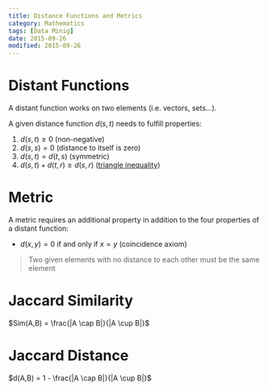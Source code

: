 ```yaml
---
title: Distance Functions and Metrics
category: Mathematics
tags: [Data Minig]
date: 2015-09-26
modified: 2015-09-26
---
```


Distant Functions
=================

A distant function works on two elements (i.e. vectors, sets...).

A given distance function $d(s,t)$ needs to fulfill properties:

1. $d(s,t) \geq 0$ (non-negative)
2. $d(s,s) = 0$ (distance to itself is zero)
2. $d(s,t) = d(t,s)$ (symmetric)
3. $d(s,t) + d(t,r) \geq d(s,r)$ ([triangle inequality](https://en.wikipedia.org/wiki/Triangle_inequality))


Metric
======

A metric requires an additional property in addition to the four properties of a distant function:

- $d(x, y) = 0$ if and only if  $x = y$ (coincidence axiom)

> Two given elements with no distance to each other must be the same element


Jaccard Similarity
==================

$Sim(A,B) = \frac{|A \cap B|}{|A \cup B|}$


Jaccard Distance
================

$d(A,B) = 1 - \frac{|A \cap B|}{|A \cup B|}$

